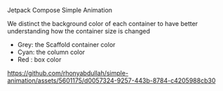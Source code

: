 Jetpack Compose Simple Animation

We distinct the background color of each container to have better understanding how the container size is changed
- Grey: the Scaffold container color
- Cyan: the column color
- Red : box color 

https://github.com/rhonyabdullah/simple-animation/assets/5601175/d0057324-9257-443b-8784-c4205988cb30

